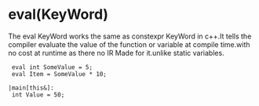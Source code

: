 # eval(KeyWord)

The eval KeyWord works the same as constexpr KeyWord in c++.It tells the compiler evaluate the value of the function or variable at compile time.with no cost at runtime as there no IR Made for it.unlike static variables.

```
 eval int SomeValue = 5;
 eval Item = SomeValue * 10;

|main[this&]:
 int Value = 50;


```